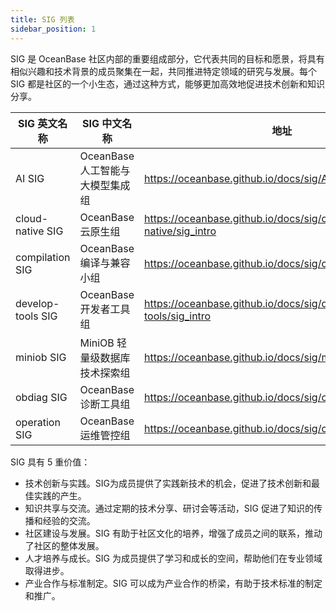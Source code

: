 ```yaml
---
title: SIG 列表
sidebar_position: 1
---
```


SIG 是 OceanBase 社区内部的重要组成部分，它代表共同的目标和愿景，将具有相似兴趣和技术背景的成员聚集在一起，共同推进特定领域的研究与发展。每个 SIG 都是社区的一个小生态，通过这种方式，能够更加高效地促进技术创新和知识分享。

| SIG 英文名称 | SIG 中文名称 | 地址 |
|----|----|---------|
|AI SIG|OceanBase 人工智能与大模型集成组|https://oceanbase.github.io/docs/sig/AI/sig_intro|
|cloud-native SIG|OceanBase 云原生组|https://oceanbase.github.io/docs/sig/cloud-native/sig_intro|
|compilation SIG|OceanBase 编译与兼容小组|https://oceanbase.github.io/docs/sig/compilation/sig_intro|
|develop-tools SIG|OceanBase 开发者工具组|https://oceanbase.github.io/docs/sig/develop-tools/sig_intro|
|miniob SIG|MiniOB 轻量级数据库技术探索组 |https://oceanbase.github.io/docs/sig/miniob/sig_intro|
|obdiag SIG|OceanBase 诊断工具组|https://oceanbase.github.io/docs/sig/obdiag/sig_intro|
|operation SIG|OceanBase 运维管控组|https://oceanbase.github.io/docs/sig/operation/sig_intro|

SIG 具有 5 重价值：
- 技术创新与实践。SIG为成员提供了实践新技术的机会，促进了技术创新和最佳实践的产生。
- 知识共享与交流。通过定期的技术分享、研讨会等活动，SIG 促进了知识的传播和经验的交流。
- 社区建设与发展。SIG 有助于社区文化的培养，增强了成员之间的联系，推动了社区的整体发展。
- 人才培养与成长。SIG 为成员提供了学习和成长的空间，帮助他们在专业领域取得进步。
- 产业合作与标准制定。SIG 可以成为产业合作的桥梁，有助于技术标准的制定和推广。
